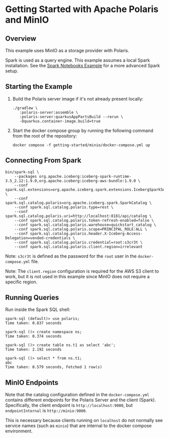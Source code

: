 <!--
  Licensed to the Apache Software Foundation (ASF) under one
  or more contributor license agreements.  See the NOTICE file
  distributed with this work for additional information
  regarding copyright ownership.  The ASF licenses this file
  to you under the Apache License, Version 2.0 (the
  "License"); you may not use this file except in compliance
  with the License.  You may obtain a copy of the License at
 
   http://www.apache.org/licenses/LICENSE-2.0
 
  Unless required by applicable law or agreed to in writing,
  software distributed under the License is distributed on an
  "AS IS" BASIS, WITHOUT WARRANTIES OR CONDITIONS OF ANY
  KIND, either express or implied.  See the License for the
  specific language governing permissions and limitations
  under the License.
-->

# Getting Started with Apache Polaris and MinIO

## Overview

This example uses MinIO as a storage provider with Polaris.

Spark is used as a query engine. This example assumes a local Spark installation.
See the [Spark Notebooks Example](../spark/README.md) for a more advanced Spark setup.

## Starting the Example

1. Build the Polaris server image if it's not already present locally:

    ```shell
    ./gradlew \
       :polaris-server:assemble \
       :polaris-server:quarkusAppPartsBuild --rerun \
       -Dquarkus.container-image.build=true
    ```

2. Start the docker compose group by running the following command from the root of the repository:

    ```shell
    docker compose -f getting-started/minio/docker-compose.yml up
    ```

## Connecting From Spark

```shell
bin/spark-sql \
    --packages org.apache.iceberg:iceberg-spark-runtime-3.5_2.12:1.9.0,org.apache.iceberg:iceberg-aws-bundle:1.9.0 \
    --conf spark.sql.extensions=org.apache.iceberg.spark.extensions.IcebergSparkSessionExtensions \
    --conf spark.sql.catalog.polaris=org.apache.iceberg.spark.SparkCatalog \
    --conf spark.sql.catalog.polaris.type=rest \
    --conf spark.sql.catalog.polaris.uri=http://localhost:8181/api/catalog \
    --conf spark.sql.catalog.polaris.token-refresh-enabled=false \
    --conf spark.sql.catalog.polaris.warehouse=quickstart_catalog \
    --conf spark.sql.catalog.polaris.scope=PRINCIPAL_ROLE:ALL \
    --conf spark.sql.catalog.polaris.header.X-Iceberg-Access-Delegation=vended-credentials \
    --conf spark.sql.catalog.polaris.credential=root:s3cr3t \
    --conf spark.sql.catalog.polaris.client.region=irrelevant
```

Note: `s3cr3t` is defined as the password for the `root` user in the `docker-compose.yml` file.

Note: The `client.region` configuration is required for the AWS S3 client to work, but it is not used in this example
since MinIO does not require a specific region.

## Running Queries

Run inside the Spark SQL shell:

```
spark-sql (default)> use polaris;
Time taken: 0.837 seconds

spark-sql ()> create namespace ns;
Time taken: 0.374 seconds

spark-sql ()> create table ns.t1 as select 'abc';
Time taken: 2.192 seconds

spark-sql ()> select * from ns.t1;
abc
Time taken: 0.579 seconds, Fetched 1 row(s)
```

## MinIO Endpoints

Note that the catalog configuration defined in the `docker-compose.yml` contains
different endpoints for the Polaris Server and the client (Spark). Specifically,
the client endpoint is `http://localhost:9000`, but `endpointInternal` is `http://minio:9000`.

This is necessary because clients running on `localhost` do not normally see service
names (such as `minio`) that are internal to the docker compose environment.
